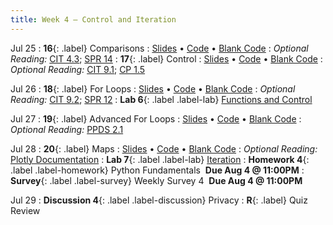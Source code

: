 ```yaml
---
title: Week 4 — Control and Iteration
---
```


Jul 25
: **16**{: .label} Comparisons
  : [Slides](https://docs.google.com/presentation/d/1F6OjLbNDddlB6n9pjq2v-jn3ffdYNSI8LCfD-YvBIG8/edit?usp=sharing) &#8226; [Code](https://datahub.berkeley.edu/hub/user-redirect/git-pull?repo=https%3A%2F%2Fgithub.com%2Fdata-6-berkeley%2Fsu22&urlpath=tree%2Fsu22%2Flecture%2Flec16%2Flec16.ipynb&branch=main) &#8226; [Blank Code](https://datahub.berkeley.edu/hub/user-redirect/git-pull?repo=https%3A%2F%2Fgithub.com%2Fdata-6-berkeley%2Fsu22&urlpath=tree%2Fsu22%2Flecture%2Flec16%2Flec16-blank.ipynb&branch=main)
: *Optional Reading:* [CIT 4.3](https://inferentialthinking.com/chapters/04/3/Comparison.html); [SPR 14](https://cs.stanford.edu/people/nick/py/python-if.html)
: **17**{: .label} Control
  : [Slides](https://docs.google.com/presentation/d/1aFK3LM32UGoZJzMnWzUM5iWnxPq8d6KPUDP8VKryTqk/edit?usp=sharing) &#8226; [Code](https://datahub.berkeley.edu/hub/user-redirect/git-pull?repo=https%3A%2F%2Fgithub.com%2Fdata-6-berkeley%2Fsu22&urlpath=tree%2Fsu22%2Flecture%2Flec17%2Flec17.ipynb&branch=main) &#8226; [Blank Code](https://datahub.berkeley.edu/hub/user-redirect/git-pull?repo=https%3A%2F%2Fgithub.com%2Fdata-6-berkeley%2Fsu22&urlpath=tree%2Fsu22%2Flecture%2Flec17%2Flec17-blank.ipynb&branch=main)
: *Optional Reading:* [CIT 9.1](https://inferentialthinking.com/chapters/09/1/Conditional_Statements.html); [CP 1.5](http://composingprograms.com/pages/15-control.html)

Jul 26
: **18**{: .label} For Loops
  : [Slides](https://docs.google.com/presentation/d/1sayR8bKeJ0PS8gKTfyatWGQVGtDyCkdu3ry_bFC_zmE/edit?usp=sharing) &#8226; [Code](https://datahub.berkeley.edu/hub/user-redirect/git-pull?repo=https%3A%2F%2Fgithub.com%2Fdata-6-berkeley%2Fsu22&urlpath=tree%2Fsu22%2Flecture%2Flec18%2Flec18.ipynb&branch=main) &#8226; [Blank Code](https://datahub.berkeley.edu/hub/user-redirect/git-pull?repo=https%3A%2F%2Fgithub.com%2Fdata-6-berkeley%2Fsu22&urlpath=tree%2Fsu22%2Flecture%2Flec18%2Flec18-blank.ipynb&branch=main)
: *Optional Reading:* [CIT 9.2](https://inferentialthinking.com/chapters/09/2/Iteration.html); [SPR 12](https://cs.stanford.edu/people/nick/py/python-for.html)
: **Lab 6**{: .label .label-lab} [Functions and Control](https://datahub.berkeley.edu/hub/user-redirect/git-pull?repo=https%3A%2F%2Fgithub.com%2Fdata-6-berkeley%2Fsu22&urlpath=tree%2Fsu22%2Flab%2Flab06%2Flab06.ipynb&branch=main)

Jul 27
: **19**{: .label} Advanced For Loops
  : [Slides](https://docs.google.com/presentation/d/1etlizrFCD_NC28SnNU1XSfwpblkW6dArFklxMJakHZQ/edit?usp=sharing) &#8226; [Code](https://datahub.berkeley.edu/hub/user-redirect/git-pull?repo=https%3A%2F%2Fgithub.com%2Fdata-6-berkeley%2Fsu22&urlpath=tree%2Fsu22%2Flecture%2Flec19%2Flec19.ipynb&branch=main) &#8226; [Blank Code](https://datahub.berkeley.edu/hub/user-redirect/git-pull?repo=https%3A%2F%2Fgithub.com%2Fdata-6-berkeley%2Fsu22&urlpath=tree%2Fsu22%2Flecture%2Flec19%2Flec19-blank.ipynb&branch=main)
: *Optional Reading:* [PPDS 2.1](https://www.tomasbeuzen.com/python-programming-for-data-science/chapters/chapter2-loops-functions.html#for-loops)

Jul 28
: **20**{: .label} Maps
  : [Slides](https://docs.google.com/presentation/d/1Zan6RUI0dVhCv3758ysOGQ_cnnkKVZjd_iH_yB8trSQ/edit?usp=sharing) &#8226; [Code](https://datahub.berkeley.edu/hub/user-redirect/git-pull?repo=https%3A%2F%2Fgithub.com%2Fdata-6-berkeley%2Fsu22&urlpath=tree%2Fsu22%2Flecture%2Flec20%2Flec20.ipynb&branch=main) &#8226; [Blank Code](https://datahub.berkeley.edu/hub/user-redirect/git-pull?repo=https%3A%2F%2Fgithub.com%2Fdata-6-berkeley%2Fsu22&urlpath=tree%2Fsu22%2Flecture%2Flec20%2Flec20-blank.ipynb&branch=main)
: *Optional Reading:* [Plotly Documentation](https://plotly.com/python/plotly-express/)
: **Lab 7**{: .label .label-lab} [Iteration](https://datahub.berkeley.edu/hub/user-redirect/git-pull?repo=https%3A%2F%2Fgithub.com%2Fdata-6-berkeley%2Fsu22&urlpath=tree%2Fsu22%2Flab%2Flab07%2Flab07.ipynb&branch=main)
: **Homework 4**{: .label .label-homework} Python Fundamentals &nbsp;**Due Aug 4 @ 11:00PM**
: **Survey**{: .label .label-survey} Weekly Survey 4 &nbsp;**Due Aug 4 @ 11:00PM**

Jul 29
: **Discussion 4**{: .label .label-discussion} Privacy
: **R**{: .label} Quiz Review
